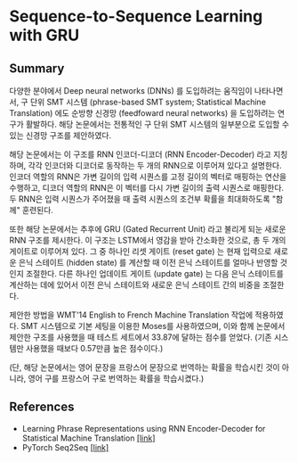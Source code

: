 # Sequence-to-Sequence Learning with GRU

## Summary

다양한 분야에서 Deep neural networks (DNNs) 를 도입하려는 움직임이 나타나면서, 구 단위 SMT 시스템 (phrase-based SMT system; Statistical Machine Translation) 에도 순방향 신경망 (feedfoward neural networks) 을 도입하려는 연구가 활발하다. 해당 논문에서는 전통적인 구 단위 SMT 시스템의 일부분으로 도입할 수 있는 신경망 구조를 제안하였다.

해당 논문에서는 이 구조를 RNN 인코더-디코더 (RNN Encoder-Decoder) 라고 지칭하며, 각각 인코더와 디코더로 동작하는 두 개의 RNN으로 이루어져 있다고 설명한다. 인코더 역할의 RNN은 가변 길이의 입력 시퀀스를 고정 길이의 벡터로 매핑하는 연산을 수행하고, 디코더 역할의 RNN은 이 벡터를 다시 가변 길이의 출력 시퀀스로 매핑한다. 두 RNN은 입력 시퀀스가 주어졌을 때 출력 시퀀스의 조건부 확률을 최대화하도록 "함께" 훈련된다.

또한 해당 논문에서는 추후에 GRU (Gated Recurrent Unit) 라고 불리게 되눈 새로운 RNN 구조를 제시한다. 이 구조는 LSTM에서 영감을 받아 간소화한 것으로, 총 두 개의 게이트로 이루어져 있다. 그 중 하나인 리셋 게이트 (reset gate) 는 현재 입력으로 새로운 은닉 스테이트 (hidden state) 를 계산할 때 이전 은닉 스테이트를 얼마나 반영할 것인지 조절한다. 다른 하나인 업데이트 게이트 (update gate) 는 다음 은닉 스테이트를 계산하는 데에 있어서 이전 은닉 스테이트와 새로운 은닉 스테이트 간의 비중을 조절한다.

제안한 방법을 WMT'14 English to French Machine Translation 작업에 적용하였다. SMT 시스템으로 기본 세팅을 이용한 Moses를 사용하였으며, 이와 함께 논문에서 제안한 구조를 사용했을 때 테스트 세트에서 33.87에 달하는 점수를 얻었다. (기존 시스템만 사용했을 때보다 0.57만큼 높은 점수이다.)

(단, 해당 논문에서는 영어 문장을 프랑스어 문장으로 번역하는 확률을 학습시킨 것이 아니라, 영어 구를 프랑스어 구로 번역하는 확률을 학습시켰다.)

## References
- Learning Phrase Representations using RNN Encoder-Decoder for Statistical Machine Translation [[link]](https://arxiv.org/abs/1406.1078)
- PyTorch Seq2Seq [[link]](https://github.com/bentrevett/pytorch-seq2seq)
